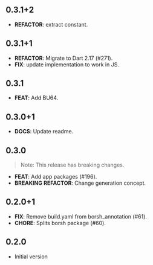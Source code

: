 ## 0.3.1+2

 - **REFACTOR**: extract constant.

## 0.3.1+1

 - **REFACTOR**: Migrate to Dart 2.17 (#271).
 - **FIX**: update implementation to work in JS.

## 0.3.1

 - **FEAT**: Add BU64.

## 0.3.0+1

 - **DOCS**: Update readme.

## 0.3.0

> Note: This release has breaking changes.

 - **FEAT**: Add app packages (#196).
 - **BREAKING** **REFACTOR**: Change generation concept.

## 0.2.0+1

 - **FIX**: Remove build.yaml from borsh_annotation (#61).
 - **CHORE**: Splits borsh package (#60).

## 0.2.0

 - Initial version

